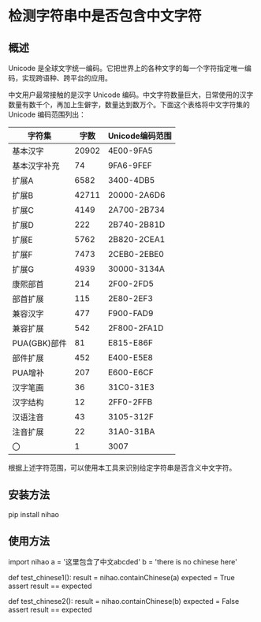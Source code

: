 # 检测字符串中是否包含中文字符


## 概述
Unicode 是全球文字统一编码。它把世界上的各种文字的每一个字符指定唯一编码，实现跨语种、跨平台的应用。

中文用户最常接触的是汉字 Unicode 编码。中文字符数量巨大，日常使用的汉字数量有数千个，再加上生僻字，数量达到数万个。下面这个表格将中文字符集的 Unicode 编码范围列出：

字符集 | 字数 | Unicode编码范围
------------ | ------------- | -------------
基本汉字 | 20902 | 4E00-9FA5
基本汉字补充 | 74 | 9FA6-9FEF
扩展A | 6582 | 3400-4DB5
扩展B | 42711 | 20000-2A6D6
扩展C | 4149 | 2A700-2B734
扩展D | 222 | 2B740-2B81D
扩展E | 5762 | 2B820-2CEA1
扩展F | 7473 | 2CEB0-2EBE0
扩展G | 4939 | 30000-3134A
康熙部首 | 214 | 2F00-2FD5
部首扩展 | 115 | 2E80-2EF3
兼容汉字 | 477 | F900-FAD9
兼容扩展 | 542 | 2F800-2FA1D
PUA(GBK)部件 | 81 | E815-E86F
部件扩展 | 452 | E400-E5E8
PUA增补 | 207 | E600-E6CF
汉字笔画 | 36 | 31C0-31E3
汉字结构 | 12 | 2FF0-2FFB
汉语注音 | 43 | 3105-312F
注音扩展 | 22 | 31A0-31BA
〇 | 1 | 3007

根据上述字符范围，可以使用本工具来识别给定字符串是否含义中文字符。

## 安装方法
pip install nihao

## 使用方法
import nihao
a = '这里包含了中文abcded'
b = 'there is no chinese here'

def test_chinese1():
    result = nihao.containChinese(a)
    expected = True
    assert result == expected

def test_chinese2():
    result = nihao.containChinese(b)
    expected = False
    assert result == expected
